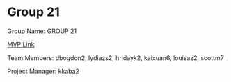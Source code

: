# Group 21
Group Name: GROUP 21

[MVP Link](http://cs196.cs.illinois.edu)

Team Members: dbogdon2, lydiazs2, hridayk2, kaixuan6, louisaz2, scottm7

Project Manager: kkaba2
